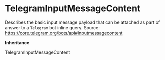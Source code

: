 # TelegramInputMessageContent

Describes the basic input message payload that can be attached as part of answer to a `Telegram` bot inline query.
Source: https://core.telegram.org/bots/api#inputmessagecontent

**Inheritance**

TelegramInputMessageContent
